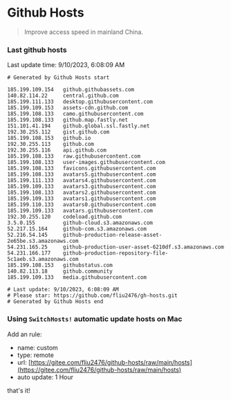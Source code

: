 # Github Hosts

> Improve access speed in mainland China.

### Last github hosts

Last update time: 9/10/2023, 6:08:09 AM

```base
# Generated by Github Hosts start 

185.199.109.154   github.githubassets.com
140.82.114.22     central.github.com
185.199.111.133   desktop.githubusercontent.com
185.199.109.153   assets-cdn.github.com
185.199.108.133   camo.githubusercontent.com
185.199.108.133   github.map.fastly.net
151.101.41.194    github.global.ssl.fastly.net
192.30.255.112    gist.github.com
185.199.108.153   github.io
192.30.255.113    github.com
192.30.255.116    api.github.com
185.199.108.133   raw.githubusercontent.com
185.199.108.133   user-images.githubusercontent.com
185.199.108.133   favicons.githubusercontent.com
185.199.108.133   avatars5.githubusercontent.com
185.199.111.133   avatars4.githubusercontent.com
185.199.109.133   avatars3.githubusercontent.com
185.199.108.133   avatars2.githubusercontent.com
185.199.109.133   avatars1.githubusercontent.com
185.199.110.133   avatars0.githubusercontent.com
185.199.109.133   avatars.githubusercontent.com
192.30.255.120    codeload.github.com
3.5.0.155         github-cloud.s3.amazonaws.com
52.217.15.164     github-com.s3.amazonaws.com
52.216.54.145     github-production-release-asset-2e65be.s3.amazonaws.com
54.231.165.25     github-production-user-asset-6210df.s3.amazonaws.com
54.231.166.177    github-production-repository-file-5c1aeb.s3.amazonaws.com
185.199.108.153   githubstatus.com
140.82.113.18     github.community
185.199.109.133   media.githubusercontent.com

# Last update: 9/10/2023, 6:08:09 AM
# Please star: https://github.com/fliu2476/gh-hosts.git
# Generated by Github Hosts end
```

### Using `SwitchHosts!` automatic update hosts on Mac
Add an rule:
- name: custom
- type: remote
- url: [https://gitee.com/fliu2476/github-hosts/raw/main/hosts](https://gitee.com/fliu2476/github-hosts/raw/main/hosts)
- auto update: 1 Hour

that's it!

